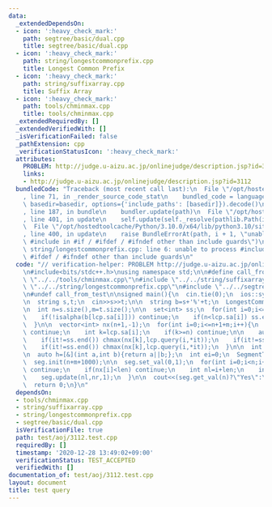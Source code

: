 ```yaml
---
data:
  _extendedDependsOn:
  - icon: ':heavy_check_mark:'
    path: segtree/basic/dual.cpp
    title: segtree/basic/dual.cpp
  - icon: ':heavy_check_mark:'
    path: string/longestcommonprefix.cpp
    title: Longest Common Prefix
  - icon: ':heavy_check_mark:'
    path: string/suffixarray.cpp
    title: Suffix Array
  - icon: ':heavy_check_mark:'
    path: tools/chminmax.cpp
    title: tools/chminmax.cpp
  _extendedRequiredBy: []
  _extendedVerifiedWith: []
  _isVerificationFailed: false
  _pathExtension: cpp
  _verificationStatusIcon: ':heavy_check_mark:'
  attributes:
    PROBLEM: http://judge.u-aizu.ac.jp/onlinejudge/description.jsp?id=3112
    links:
    - http://judge.u-aizu.ac.jp/onlinejudge/description.jsp?id=3112
  bundledCode: "Traceback (most recent call last):\n  File \"/opt/hostedtoolcache/Python/3.10.0/x64/lib/python3.10/site-packages/onlinejudge_verify/documentation/build.py\"\
    , line 71, in _render_source_code_stat\n    bundled_code = language.bundle(stat.path,\
    \ basedir=basedir, options={'include_paths': [basedir]}).decode()\n  File \"/opt/hostedtoolcache/Python/3.10.0/x64/lib/python3.10/site-packages/onlinejudge_verify/languages/cplusplus.py\"\
    , line 187, in bundle\n    bundler.update(path)\n  File \"/opt/hostedtoolcache/Python/3.10.0/x64/lib/python3.10/site-packages/onlinejudge_verify/languages/cplusplus_bundle.py\"\
    , line 401, in update\n    self.update(self._resolve(pathlib.Path(included), included_from=path))\n\
    \  File \"/opt/hostedtoolcache/Python/3.10.0/x64/lib/python3.10/site-packages/onlinejudge_verify/languages/cplusplus_bundle.py\"\
    , line 400, in update\n    raise BundleErrorAt(path, i + 1, \"unable to process\
    \ #include in #if / #ifdef / #ifndef other than include guards\")\nonlinejudge_verify.languages.cplusplus_bundle.BundleErrorAt:\
    \ string/longestcommonprefix.cpp: line 6: unable to process #include in #if /\
    \ #ifdef / #ifndef other than include guards\n"
  code: "// verification-helper: PROBLEM http://judge.u-aizu.ac.jp/onlinejudge/description.jsp?id=3112\n\
    \n#include<bits/stdc++.h>\nusing namespace std;\n\n#define call_from_test\n#include\
    \ \"../../tools/chminmax.cpp\"\n#include \"../../string/suffixarray.cpp\"\n#include\
    \ \"../../string/longestcommonprefix.cpp\"\n#include \"../../segtree/basic/dual.cpp\"\
    \n#undef call_from_test\n\nsigned main(){\n  cin.tie(0);\n  ios::sync_with_stdio(0);\n\
    \n  string s,t;\n  cin>>s>>t;\n\n  string b=s+'%'+t;\n  LongestCommonPrefix lcp(b);\n\
    \n  int n=s.size(),m=t.size();\n\n  set<int> ss;\n  for(int i=0;i<=n+1+m;i++){\n\
    \    if(!isalpha(b[lcp.sa[i]])) continue;\n    if(n<lcp.sa[i]) ss.emplace(i);\n\
    \  }\n\n  vector<int> nx(n+1,-1);\n  for(int i=0;i<=n+1+m;i++){\n    if(!isalpha(b[lcp.sa[i]]))\
    \ continue;\n    int k=lcp.sa[i];\n    if(k>=n) continue;\n\n    auto it=ss.upper_bound(i);\n\
    \    if(it!=ss.end()) chmax(nx[k],lcp.query(i,*it));\n    if(it!=ss.begin()) it--;\n\
    \    if(it!=ss.end()) chmax(nx[k],lcp.query(i,*it));\n  }\n\n  int len;\n  cin>>len;\n\
    \n  auto h=[&](int a,int b){return a||b;};\n  int ei=0;\n  SegmentTree<int> seg(h,ei);\n\
    \  seg.init(n+m+1000);\n\n  seg.set_val(0,1);\n  for(int i=0;i<n;i++){\n    if(!seg.get_val(i))\
    \ continue;\n    if(nx[i]<len) continue;\n    int nl=i+len;\n    int nr=i+nx[i]+1;\n\
    \    seg.update(nl,nr,1);\n  }\n\n  cout<<(seg.get_val(n)?\"Yes\":\"No\")<<endl;\n\
    \  return 0;\n}\n"
  dependsOn:
  - tools/chminmax.cpp
  - string/suffixarray.cpp
  - string/longestcommonprefix.cpp
  - segtree/basic/dual.cpp
  isVerificationFile: true
  path: test/aoj/3112.test.cpp
  requiredBy: []
  timestamp: '2020-12-28 13:49:02+09:00'
  verificationStatus: TEST_ACCEPTED
  verifiedWith: []
documentation_of: test/aoj/3112.test.cpp
layout: document
title: test query
---
```

